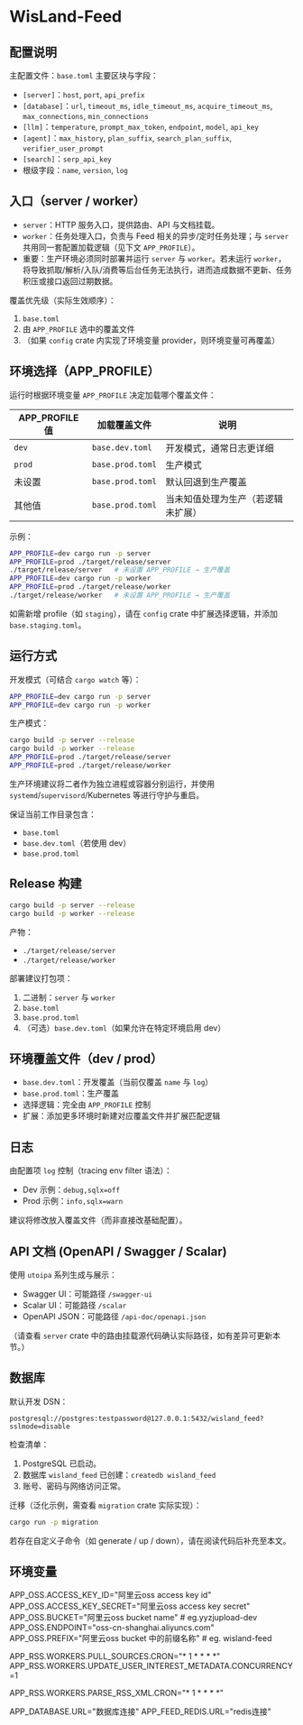 # WisLand-Feed

## 配置说明
主配置文件：`base.toml`
主要区块与字段：

- `[server]`：`host`, `port`, `api_prefix`
- `[database]`：`url`, `timeout_ms`, `idle_timeout_ms`, `acquire_timeout_ms`, `max_connections`, `min_connections`
- `[llm]`：`temperature`, `prompt_max_token`, `endpoint`, `model`, `api_key`
- `[agent]`：`max_history`, `plan_suffix`, `search_plan_suffix`, `verifier_user_prompt`
- `[search]`：`serp_api_key`
- 根级字段：`name`, `version`, `log`

## 入口（server / worker）
- `server`：HTTP 服务入口，提供路由、API 与文档挂载。
- `worker`：任务处理入口，负责与 Feed 相关的异步/定时任务处理；与 `server` 共用同一套配置加载逻辑（见下文 `APP_PROFILE`）。
- 重要：生产环境必须同时部署并运行 `server` 与 `worker`。若未运行 `worker`，将导致抓取/解析/入队/消费等后台任务无法执行，进而造成数据不更新、任务积压或接口返回过期数据。

覆盖优先级（实际生效顺序）：
1. `base.toml`
2. 由 `APP_PROFILE` 选中的覆盖文件
3. （如果 `config` crate 内实现了环境变量 provider，则环境变量可再覆盖）

## 环境选择（APP_PROFILE）
运行时根据环境变量 `APP_PROFILE` 决定加载哪个覆盖文件：

| APP_PROFILE 值 | 加载覆盖文件       | 说明 |
|----------------|--------------------|------|
| `dev`          | `base.dev.toml`    | 开发模式，通常日志更详细 |
| `prod`         | `base.prod.toml`   | 生产模式 |
| 未设置         | `base.prod.toml`   | 默认回退到生产覆盖 |
| 其他值         | `base.prod.toml`   | 当未知值处理为生产（若逻辑未扩展） |

示例：
```bash
APP_PROFILE=dev cargo run -p server
APP_PROFILE=prod ./target/release/server
./target/release/server   # 未设置 APP_PROFILE → 生产覆盖
APP_PROFILE=dev cargo run -p worker
APP_PROFILE=prod ./target/release/worker
./target/release/worker   # 未设置 APP_PROFILE → 生产覆盖
```

如需新增 profile（如 `staging`），请在 `config` crate 中扩展选择逻辑，并添加 `base.staging.toml`。

## 运行方式
开发模式（可结合 `cargo watch` 等）：
```bash
APP_PROFILE=dev cargo run -p server
APP_PROFILE=dev cargo run -p worker
```

生产模式：
```bash
cargo build -p server --release
cargo build -p worker --release
APP_PROFILE=prod ./target/release/server
APP_PROFILE=prod ./target/release/worker
```
生产环境建议将二者作为独立进程或容器分别运行，并使用 `systemd`/`supervisord`/Kubernetes 等进行守护与重启。

保证当前工作目录包含：
- `base.toml`
- `base.dev.toml`（若使用 dev）
- `base.prod.toml`

## Release 构建
```bash
cargo build -p server --release
cargo build -p worker --release
```
产物：
- `./target/release/server`
- `./target/release/worker`

部署建议打包项：
1. 二进制：`server` 与 `worker`
2. `base.toml`
3. `base.prod.toml`
4. （可选）`base.dev.toml`（如果允许在特定环境启用 dev）

## 环境覆盖文件（dev / prod）
- `base.dev.toml`：开发覆盖（当前仅覆盖 `name` 与 `log`）
- `base.prod.toml`：生产覆盖
- 选择逻辑：完全由 `APP_PROFILE` 控制
- 扩展：添加更多环境时新建对应覆盖文件并扩展匹配逻辑

## 日志
由配置项 `log` 控制（tracing env filter 语法）：
- Dev 示例：`debug,sqlx=off`
- Prod 示例：`info,sqlx=warn`

建议将修改放入覆盖文件（而非直接改基础配置）。

## API 文档 (OpenAPI / Swagger / Scalar)
使用 `utoipa` 系列生成与展示：
- Swagger UI：可能路径 `/swagger-ui`
- Scalar UI：可能路径 `/scalar`
- OpenAPI JSON：可能路径 `/api-doc/openapi.json`

（请查看 `server` crate 中的路由挂载源代码确认实际路径，如有差异可更新本节。）

## 数据库
默认开发 DSN：
```
postgresql://postgres:testpassword@127.0.0.1:5432/wisland_feed?sslmode=disable
```
检查清单：
1. PostgreSQL 已启动。
2. 数据库 `wisland_feed` 已创建：`createdb wisland_feed`
3. 账号、密码与网络访问正常。

迁移（泛化示例，需查看 `migration` crate 实际实现）：
```bash
cargo run -p migration
```
若存在自定义子命令（如 generate / up / down），请在阅读代码后补充至本文。


## 环境变量
APP_OSS.ACCESS_KEY_ID="阿里云oss access key id"
APP_OSS.ACCESS_KEY_SECRET="阿里云oss access key secret"
APP_OSS.BUCKET="阿里云oss bucket name" # eg.yyzjupload-dev
APP_OSS.ENDPOINT="oss-cn-shanghai.aliyuncs.com"
APP_OSS.PREFIX="阿里云oss bucket 中的前缀名称" # eg. wisland-feed

APP_RSS.WORKERS.PULL_SOURCES.CRON="* 1 * * * *"
APP_RSS.WORKERS.UPDATE_USER_INTEREST_METADATA.CONCURRENCY=1


APP_RSS.WORKERS.PARSE_RSS_XML.CRON="* 1 * * * *"

APP_DATABASE.URL="数据库连接"
APP_FEED_REDIS.URL="redis连接"